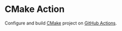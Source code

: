 # CMake Action

Configure and build [CMake](https://cmake.org/) project on [GitHub Actions](https://github.com/features/actions).
